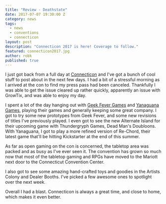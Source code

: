 ```yaml
---
title: "Review - Deathstate"
date: 2017-07-07 19:30:00 Z
category: news
tags:
  - news
  - conventions
  - connecticon
layout: post
description: "Connecticon 2017 is here! Coverage to follow."
featured: connecticon2017.jpg                                                        
author: robk
published: true
---
```


I just got back from a full day at [Connecticon](http://connecticon.org) and I've got a bunch of cool stuff to post about in the next few days. I had a bit of a stressful morning as I arrived at the con to find my press pass had been canceled. Thankfully I was able to get the issue cleared up rather quickly, apparently an issue with GrowTix, and was able to enjoy my day.

I spent a lot of the day hanging out with [Geek Fever Games](http://www.geekfevergames.com) and [Yanaguana Games](http://www.yanaguanagames.com), playing their games and generally keeping some great company. I got to try some new prototypes from Geek Fever, and some new revisions of titles I've previously played. I even got to see the new Alternate Island for their upcoming game with Thundergryph Games, Dead Man's Doubloons. With Yanaguana, I got to play a more refined version of Re-Chord, their latest game that'll be hitting Kickstarter at the end of this summer.

As far as open gaming on the con is concerned, the tabletop area was packed and as busy as I've ever seen it. The convention has grown so much now that most of the tabletop gaming and RPGs have moved to the Mariott next door to the Connecticut Convention Center.

I also got to see some amazing hand-crafted toys and goodies in the Artists Colony and Dealer Booths. I've picked a few awesome ones to spotlight over the next week.

Overall I had a blast. Connecticon is always a great time, and close to home, which makes it even better.

